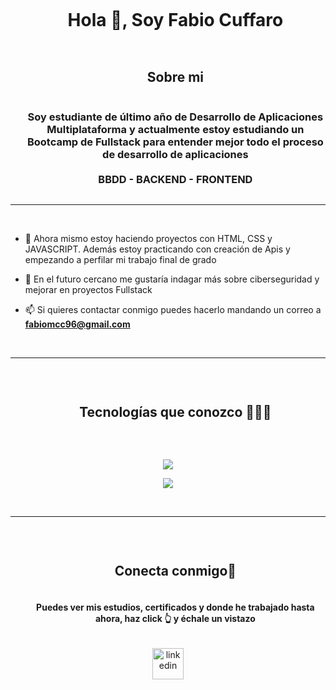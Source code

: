 
<!--h1 Presentación-->
<div id="user-content-toc">
  <ul align="center">
    <summary>
      <h1 style="display: inline-block">Hola 👋, Soy Fabio Cuffaro</h1>
    </summary>
  </ul>
</div>


<!--h2 Sobremi-->
<div id="user-content-toc">
  <ul align="center">
    <summary>
      <h2 style="display: inline-block">Sobre mi</h2>
      <h3 style="display: inline-block">Soy estudiante de último año de Desarrollo de Aplicaciones Multiplataforma y actualmente estoy estudiando un Bootcamp de Fullstack para entender mejor todo 
      el proceso de desarrollo de aplicaciones <br><br> BBDD - BACKEND - FRONTEND</h3>
    </summary>
  </ul>
</div>

---

<br>


<!--Intro-->
- 🔭 Ahora mismo estoy haciendo proyectos con HTML, CSS y JAVASCRIPT. Además estoy practicando con creación de Apis y empezando a perfilar mi trabajo final de grado

- 🌱 En el futuro cercano me gustaría indagar más sobre ciberseguridad y mejorar en proyectos Fullstack

- 📫 Si quieres contactar conmigo puedes hacerlo mandando un correo a **fabiomcc96@gmail.com**

<br>

---

<br>

<div id="user-content-toc">
  <ul align="center">
    <summary>
      <h2 style="display: inline-block">Tecnologías que conozco 👨🏻‍💻</h2>
    </summary>
  </ul>
</div>
<br>

<!-- iconos de skillicons con enlace-->
<p align="center">
  <a href="https://skillicons.dev">
    <img src="https://skillicons.dev/icons?i=html,css,js,git,mysql,postgres,github,java,postman&perline=14" />
  </a>
</p>
<p align="center">
  <a href="https://skillicons.dev">
    <img src="https://skillicons.dev/icons?i=linux,idea,vscode,ps,ai&perline=14" />
  </a>
</p>
<br>

---

<br>

<!-- Connect with me -->
<!--h2 without bottom border-->
<div id="user-content-toc">
  <ul align="center">
    <summary>
      <h2 style="display: inline-block">Conecta conmigo🤝</h2>
      <h4 style="display: inline-block">Puedes ver mis estudios, certificados y donde he trabajado hasta ahora, haz click 👆 y échale un vistazo</h4>
    </summary>
  </ul>
</div>

<!--icons and links-->
<p align="center">
<a href="[www.linkedin.com/in/fabiomcc](https://www.linkedin.com/in/fabiomcc/)" target="blank"><img align="center" src="https://user-images.githubusercontent.com/88904952/234979284-68c11d7f-1acc-4f0c-ac78-044e1037d7b0.png" alt="linkedin" height="50" width="50" /></a>  
</p>

<br>
